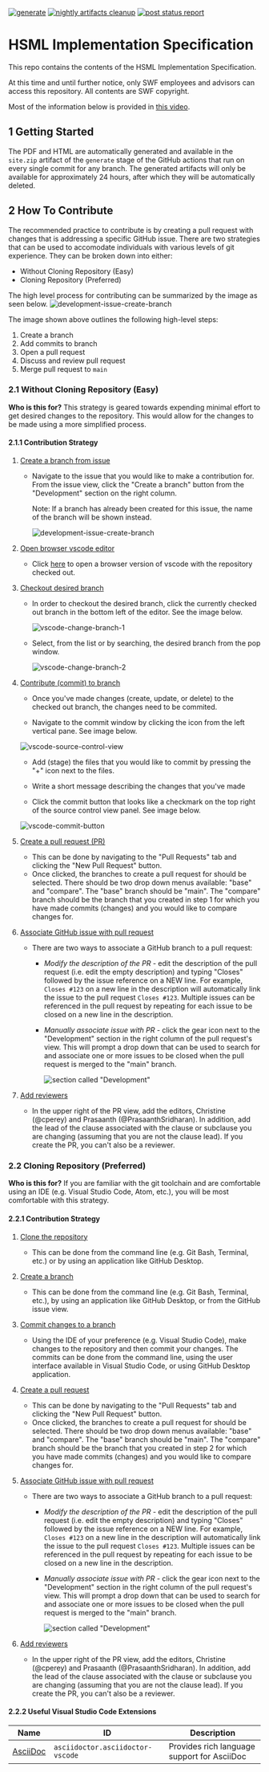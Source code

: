 [![generate](https://github.com/Spatial-Web-Foundation/SWF-Corpus_and_IEEEP2874-D2/actions/workflows/generate.yml/badge.svg)](https://github.com/Spatial-Web-Foundation/SWF-Corpus_and_IEEEP2874-D2/actions/workflows/generate.yml) [![nightly artifacts cleanup](https://github.com/Spatial-Web-Foundation/SWF-Corpus_and_IEEEP2874-D2/actions/workflows/nightly_cleanup.yml/badge.svg)](https://github.com/Spatial-Web-Foundation/SWF-Corpus_and_IEEEP2874-D2/actions/workflows/nightly_cleanup.yml) [![post status report](https://github.com/Spatial-Web-Foundation/SWF-Corpus_and_IEEEP2874-D2/actions/workflows/post_status_report.yml/badge.svg)](https://github.com/Spatial-Web-Foundation/SWF-Corpus_and_IEEEP2874-D2/actions/workflows/post_status_report.yml)

# HSML Implementation Specification

This repo contains the contents of the HSML Implementation Specification.

At this time and until further notice, only SWF employees and advisors can access this repository. All contents are SWF copyright.

Most of the information below is provided in [this video](https://app.usebubbles.com/qgVNGBkdFQbNevxAJRwNum/p2874-d2-contribution-strategy). 

## 1 Getting Started

The PDF and HTML are automatically generated and available in the `site.zip` artifact of the `generate` stage of the GitHub actions that run on every single commit for any branch. The generated artifacts will only be available for approximately 24 hours, after which they will be automatically deleted.

## 2 How To Contribute

The recommended practice to contribute is by creating a pull request with changes that is addressing a specific GitHub issue. There are two strategies that can be used to accomodate individuals with various levels of git experience. They can be broken down into either:

- Without Cloning Repository (Easy)
- Cloning Repository (Preferred)

The high level process for contributing can be summarized by the image as seen below.
![development-issue-create-branch](https://github.com/Spatial-Web-Foundation/SWF-Corpus_and_IEEEP2874-D2/blob/main/documentation/images/pr-process.png)

The image shown above outlines the following high-level steps:

1. Create a branch
2. Add commits to branch
3. Open a pull request
4. Discuss and review pull request
5. Merge pull request to `main`

### 2.1 Without Cloning Repository (Easy)

**Who is this for?** This strategy is geared towards expending minimal effort to get desired changes to the repository. This would allow for the changes to be made using a more simplified process.

#### 2.1.1 Contribution Strategy

1. <u>Create a branch from issue</u>

   - Navigate to the issue that you would like to make a contribution for. From the issue view, click the "Create a branch" button from the "Development" section on the right column.

     Note: If a branch has already been created for this issue, the name of the branch will be shown instead.

     ![development-issue-create-branch](https://github.com/Spatial-Web-Foundation/SWF-Corpus_and_IEEEP2874-D2/blob/main/documentation/images/development-issue-create-branch.png)

2. <u>Open browser vscode editor</u>

   - Click [here](https://github.dev/Spatial-Web-Foundation/SWF-Corpus_and_IEEEP2874-D2) to open a browser version of vscode with the repository checked out.

3. <u>Checkout desired branch</u>

   - In order to checkout the desired branch, click the currently checked out branch in the bottom left of the editor. See the image below.

     ![vscode-change-branch-1](https://github.com/Spatial-Web-Foundation/SWF-Corpus_and_IEEEP2874-D2/blob/main/documentation/images/vscode-change-branch-1.png)

   - Select, from the list or by searching, the desired branch from the pop window.

     ![vscode-change-branch-2](https://github.com/Spatial-Web-Foundation/SWF-Corpus_and_IEEEP2874-D2/blob/main/documentation/images/vscode-change-branch-2.png)

4. <u>Contribute (commit) to branch</u>

   - Once you've made changes (create, update, or delete) to the checked out branch, the changes need to be commited.

   - Navigate to the commit window by clicking the icon from the left vertical pane. See image below.

   ![vscode-source-control-view](https://github.com/Spatial-Web-Foundation/SWF-Corpus_and_IEEEP2874-D2/blob/main/documentation/images/vscode-source-control-view.png)

   - Add (stage) the files that you would like to commit by pressing the "+" icon next to the files.

   - Write a short message describing the changes that you've made

   - Click the commit button that looks like a checkmark on the top right of the source control view panel. See image below.

   ![vscode-commit-button](https://github.com/Spatial-Web-Foundation/SWF-Corpus_and_IEEEP2874-D2/blob/main/documentation/images/vscode-commit-button.png)

5. <u>Create a pull request (PR)</u>

   - This can be done by navigating to the "Pull Requests" tab and clicking the "New Pull Request" button.
   - Once clicked, the branches to create a pull request for should be selected. There should be two drop down menus available: "base" and "compare". The "base" branch should be "main". The "compare" branch should be the branch that you created in step 1 for which you have made commits (changes) and you would like to compare changes for.

6. <u>Associate GitHub issue with pull request</u>

   - There are two ways to associate a GitHub branch to a pull request:

     - _Modify the description of the PR_ - edit the description of the pull request (i.e. edit the empty description) and typing "Closes" followed by the issue reference on a NEW line. For example, `Closes #123` on a new line in the description will automatically link the issue to the pull request `Closes #123`. Multiple issues can be referenced in the pull request by repeating for each issue to be closed on a new line in the description.
     - _Manually associate issue with PR_ - click the gear icon next to the "Development" section in the right column of the pull request's view. This will prompt a drop down that can be used to search for and associate one or more issues to be closed when the pull request is merged to the "main" branch.

       ![section called "Development"](https://github.com/Spatial-Web-Foundation/SWF-Corpus_and_IEEEP2874-D2/blob/main/documentation/images/development-part-of-PR-page.png)

7. <u>Add reviewers</u>
   - In the upper right of the PR view, add the editors, Christine (@cperey) and Prasaanth (@PrasaanthSridharan). In addition, add the lead of the clause associated with the clause or subclause you are changing (assuming that you are not the clause lead). If you create the PR, you can't also be a reviewer.

### 2.2 Cloning Repository (Preferred)

**Who is this for?** If you are familiar with the git toolchain and are comfortable using an IDE (e.g. Visual Studio Code, Atom, etc.), you will be most comfortable with this strategy.

#### 2.2.1 Contribution Strategy

1. <u>Clone the repository</u>

   - This can be done from the command line (e.g. Git Bash, Terminal, etc.) or by using an application like GitHub Desktop.

2. <u>Create a branch</u>

   - This can be done from the command line (e.g. Git Bash, Terminal, etc.), by using an application like GitHub Desktop, or from the GitHub issue view.

3. <u>Commit changes to a branch</u>

   - Using the IDE of your preference (e.g. Visual Studio Code), make changes to the repository and then commit your changes. The commits can be done from the command line, using the user interface available in Visual Studio Code, or using GitHub Desktop application.

4. <u>Create a pull request</u>

   - This can be done by navigating to the "Pull Requests" tab and clicking the "New Pull Request" button.
   - Once clicked, the branches to create a pull request for should be selected. There should be two drop down menus available: "base" and "compare". The "base" branch should be "main". The "compare" branch should be the branch that you created in step 2 for which you have made commits (changes) and you would like to compare changes for.

5. <u>Associate GitHub issue with pull request</u>

   - There are two ways to associate a GitHub branch to a pull request:

     - _Modify the description of the PR_ - edit the description of the pull request (i.e. edit the empty description) and typing "Closes" followed by the issue reference on a NEW line. For example, `Closes #123` on a new line in the description will automatically link the issue to the pull request `Closes #123`. Multiple issues can be referenced in the pull request by repeating for each issue to be closed on a new line in the description.
     - _Manually associate issue with PR_ - click the gear icon next to the "Development" section in the right column of the pull request's view. This will prompt a drop down that can be used to search for and associate one or more issues to be closed when the pull request is merged to the "main" branch.

       ![section called "Development"](https://github.com/Spatial-Web-Foundation/SWF-Corpus_and_IEEEP2874-D2/blob/main/documentation/images/development-part-of-PR-page.png)

6. <u>Add reviewers</u>
   - In the upper right of the PR view, add the editors, Christine (@cperey) and Prasaanth (@PrasaanthSridharan). In addition, add the lead of the clause associated with the clause or subclause you are changing (assuming that you are not the clause lead). If you create the PR, you can't also be a reviewer.
   
#### 2.2.2 Useful Visual Studio Code Extensions

| Name                                                                                           | ID                               | Description                                 |
| ---------------------------------------------------------------------------------------------- | -------------------------------- | ------------------------------------------- |
| [AsciiDoc](https://marketplace.visualstudio.com/items?itemName=asciidoctor.asciidoctor-vscode) | `asciidoctor.asciidoctor-vscode` | Provides rich language support for AsciiDoc |
